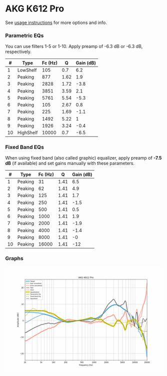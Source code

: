 # AKG K612 Pro
See [usage instructions](https://github.com/jaakkopasanen/AutoEq#usage) for more options and info.

### Parametric EQs
You can use filters 1-5 or 1-10. Apply preamp of -6.3 dB or -6.3 dB, respectively.

|   # | Type      |   Fc (Hz) |    Q |   Gain (dB) |
|-----|-----------|-----------|------|-------------|
|   1 | LowShelf  |       105 | 0.7  |         6.2 |
|   2 | Peaking   |       877 | 1.62 |         1.9 |
|   3 | Peaking   |      2828 | 1.72 |        -3.8 |
|   4 | Peaking   |      3851 | 3.59 |         2.1 |
|   5 | Peaking   |      5761 | 5.54 |        -5.3 |
|   6 | Peaking   |       105 | 2.67 |         0.8 |
|   7 | Peaking   |       225 | 1.69 |        -1.1 |
|   8 | Peaking   |      1492 | 5.22 |         1   |
|   9 | Peaking   |      1926 | 3.24 |        -0.4 |
|  10 | HighShelf |     10000 | 0.7  |        -6.5 |

### Fixed Band EQs
When using fixed band (also called graphic) equalizer, apply preamp of **-7.5 dB** (if available) and set gains manually with these parameters.

|   # | Type    |   Fc (Hz) |    Q |   Gain (dB) |
|-----|---------|-----------|------|-------------|
|   1 | Peaking |        31 | 1.41 |         6.5 |
|   2 | Peaking |        62 | 1.41 |         4.9 |
|   3 | Peaking |       125 | 1.41 |         1.7 |
|   4 | Peaking |       250 | 1.41 |        -1.5 |
|   5 | Peaking |       500 | 1.41 |         0.5 |
|   6 | Peaking |      1000 | 1.41 |         1.9 |
|   7 | Peaking |      2000 | 1.41 |        -1.9 |
|   8 | Peaking |      4000 | 1.41 |        -1.4 |
|   9 | Peaking |      8000 | 1.41 |        -0   |
|  10 | Peaking |     16000 | 1.41 |       -12   |

### Graphs
![](./AKG%20K612%20Pro.png)
